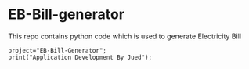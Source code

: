 # EB-Bill-generator
This repo contains python code which is used to generate Electricity Bill


```
project="EB-Bill-Generator";
print("Application Development By Jued");


```